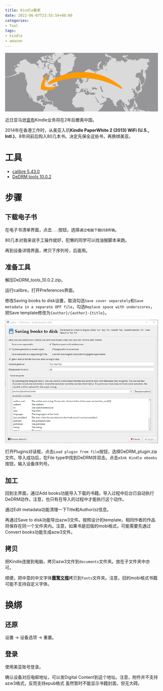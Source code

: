 ```yaml
---
title: Kindle搬家
date: 2022-06-07T23:55:54+08:00
categories:
- Tool
tags:
- kindle
- amazon
---
```


![Amazon](amazon-cn.png)

近日亚马逊[宣布](https://www.amazon.cn/b/node=2339201071)Kindle业务将在2年后撤离中国。

2014年在香港工作时，从美亚入坑**Kindle PaperWhite 2 (2013) WiFi (U.S., Intl.)**，8年间前后购入80几本书。决定先保全这些书，再换绑美亚。

# 工具
- [calibre 5.43.0](https://calibre-ebook.com)
- [DeDRM tools 10.0.2](https://github.com/noDRM/DeDRM_tools)

# 步骤

## 下载电子书

在电子书清单界面，点击`...`按钮，选择`通过电脑下载USB传输`。

80几本对我来说手工操作就好，犯懒的同学可以找油猴脚本来跑。

再到设备详情界面，拷贝下序列号，后面用。

## 准备工具

解压DeDRM_tools_10.0.2.zip。

运行calibre，打开Preferences界面。

修改Saving books to disk设置，取消勾选`Save cover separately`和`Save metadata in a separate OPF file`，勾选`Replace space with underscores`，把Save template修改为`{author}/{author}-{title}`。

![Saving books to disk](saving-books-to-disk.png)

打开Plugins对话框，点击`Load plugin from file`按钮，选择DeDRM_plugin.zip文件。导入成功后，在File type中找到DeDRM并双击。点击`eInk Kindle ebooks`按钮，输入设备序列号。

## 加工

回到主界面，通过Add books功能导入下载的书籍。导入过程中后台已自动执行DeDRM动作。注意，也只有在导入的过程中才能执行这个动作。

通过Edit metadata功能清理一下Title和Author(s)信息。

再通过Save to disk功能导出azw3文件。按照设计的template，相同作者的作品将保存在同一个文件夹内。注意，如果书是旧版的mobi格式，可能需要先通过Convert books功能生成azw3文件。

## 拷贝

把Kindle连接到电脑，拷贝azw3文件到`documents`文件夹。放在子文件夹中亦可。

顺便，把中意的中文字体[**霞鹜文楷**](https://github.com/lxgw/LxgwWenKai)拷贝到`fonts`文件夹。注意，旧的mobi格式书籍可能不支持自定义字体。

# 换绑

## 还原

设置 -> 设备选项 -> 重置。

## 登录

使用美亚账号登录。

确认设备对应电邮地址，可以发Digital Content到这个地址。注意，附件并不支持azw3格式，反而支持epub格式<i class="far fa-grin-tears"></i> 虽然暂时不能显示书籍封面，但无大碍。
